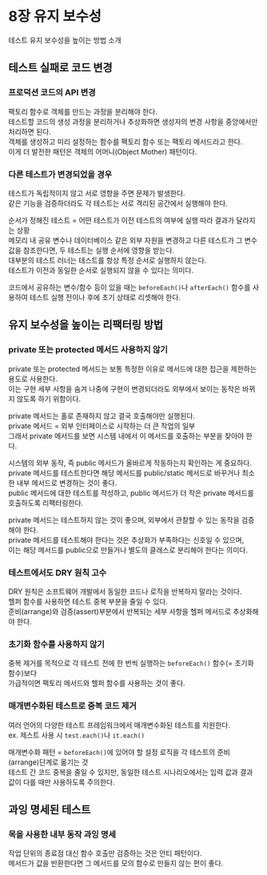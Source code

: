 # 8장 유지 보수성

테스트 유지 보수성을 높이는 방법 소개

## 테스트 실패로 코드 변경

### 프로덕션 코드의 API 변경

팩토리 함수로 객체를 만드는 과정을 분리해야 한다.  
테스트할 코드의 생성 과정을 분리하거나 추상화하면 생성자의 변경 사항을 중앙에서만 처리하면 된다.  
객체를 생성하고 미리 설정하는 함수를 팩토리 함수 또는 팩토리 메서드라고 한다.  
이게 더 발전한 패턴은 객체의 어머니(Object Mother) 패턴이다.

### 다른 테스트가 변경되었을 경우

테스트가 독립적이지 않고 서로 영향을 주면 문제가 발생한다.  
같은 기능을 검증하더라도 각 테스트는 서로 격리된 공간에서 실행해야 한다.

순서가 정해진 테스트 = 어떤 테스트가 이전 테스트의 여부에 실행 따라 결과가 달라지는 상황  
메모리 내 공유 변수나 데이터베이스 같은 외부 자원을 변경하고 다른 테스트가 그 변수 값을 참조한다면, 두 테스트는 실행 순서에 영향을 받는다.  
대부분의 테스트 러너는 테스트를 항상 특정 순서로 실행하지 않는다.  
테스트가 이전과 동일한 순서로 실행되지 않을 수 있다는 의미다.  

코드에서 공유하는 변수/함수 등이 있을 때는 `beforeEach()`나 `afterEach()` 함수를 사용하여 테스트 실행 전이나 후에 초기 상태로 리셋해야 한다.

## 유지 보수성을 높이는 리팩터링 방법

### private 또는 protected 메서드 사용하지 않기

private 또는 protected 메서드는 보통 특정한 이유로 메서드에 대한 접근을 제한하는 용도로 사용한다.  
이는 구현 세부 사항을 숨겨 나중에 구현이 변경되더라도 외부에서 보이는 동작은 바뀌지 않도록 하기 위함이다.

private 메서드는 홀로 존재하지 않고 결국 호출해야만 실행된다.  
private 메서드 = 외부 인터페이스로 시작하는 더 큰 작업의 일부  
그래서 private 메서드를 보면 시스템 내에서 이 메서드를 호출하는 부분을 찾아야 한다.

시스템의 외부 동작, 즉 public 메서드가 올바르게 작동하는지 확인하는 게 중요하다.  
private 메서드를 테스트한다면 해당 메서드를 public/static 메서드로 바꾸거나 최소한 내부 메서드로 변경하는 것이 좋다.  
public 메서드에 대한 테스트를 작성하고, public 메서드가 더 작은 private 메서드를 호출하도록 리팩터링한다.

private 메서드는 테스트하지 않는 것이 좋으며, 외부에서 관찰할 수 있는 동작을 검증해야 한다.  
private 메서드를 테스트해야 한다는 것은 추상화가 부족하다는 신호일 수 있으며,  
이는 해당 메서드를 public으로 만들거나 별도의 클래스로 분리해야 한다는 의미다.

### 테스트에서도 DRY 원칙 고수

DRY 원칙은 소프트웨어 개발에서 동일한 코드나 로직을 반복하지 말라는 것이다.  
헬퍼 함수를 사용하면 테스트 중복 부분을 줄일 수 있다.  
준비(arrange)와 검증(assert)부분에서 반복되는 세부 사항을 헬퍼 메서드로 추상화해야 한다.

### 초기화 함수를 사용하지 않기

중복 제거를 목적으로 각 테스트 전에 한 번씩 실행하는 `beforeEach()` 함수(= 초기화 함수)보다  
가급적이면 팩토리 메서드와 헬퍼 함수를 사용하는 것이 좋다.

### 매개변수화된 테스트로 중복 코드 제거

여러 언어의 다양한 테스트 프레임워크에서 매개변수화된 테스트를 지원한다.  
ex. 제스트 사용 시 `test.each()`나 `it.each()`  

매개변수화 패턴 = `beforeEach()`에 있어야 할 설정 로직을 각 테스트의 준비(arrange)단계로 옮기는 것     
테스트 간 코드 중복을 줄일 수 있지만, 동일한 테스트 시나리오에서는 입력 값과 결과 값이 다를 때만 사용하도록 주의한다.

## 과잉 명세된 테스트

### 목을 사용한 내부 동작 과잉 명세

작업 단위의 종료점 대신 함수 호출만 검증하는 것은 안티 패턴이다.  
메서드가 값을 반환한다면 그 메서드를 모의 함수로 만들지 않는 편이 좋다.
